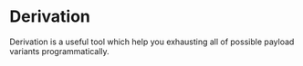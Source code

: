 # Derivation

Derivation is a useful tool which help you exhausting all of possible payload variants programmatically.
